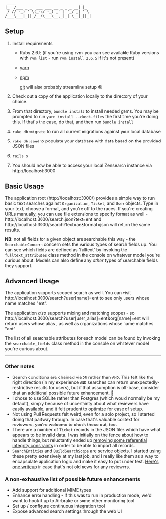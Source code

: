 ```
 ____                             _    
|_  /___ _ _  ___ ___ __ _ _ _ __| |_  
 / // -_) ' \(_-</ -_) _` | '_/ _| ' \
/___\___|_||_/__/\___\__,_|_| \__|_||_|
```

## Setup

1. Install requirements
    - Ruby 2.6.5 (if you're using rvm, you can see available Ruby versions with `rvm list` - run `rvm install 2.6.5` if it's not present)
    - [yarn](https://yarnpkg.com/lang/en/docs/install/)
    - [npm](https://www.npmjs.com/get-npm)

      [git](https://git-scm.com/book/en/v2/Getting-Started-Installing-Git) will also probably streamline setup 😛

1. Check out a copy of the application locally to the directory of your choice.

1. From that directory, `bundle install` to install needed gems. You may be prompted to run `yarn install --check-files` the first time you're doing this. If that's the case, do that, and then run `bundle install`

1. `rake db:migrate` to run all current migrations against your local database

1. `rake db:seed` to populate your database with data based on the provided JSON files

1. `rails s`

1. You should now be able to access your local Zensearch instance via http://localhost:3000


## Basic Usage

The application root (http://localhost:3000/) provides a simple way to run basic text searches against `Organization`, `Ticket`, and `User` objects. Type in your text, choose a format, and you're off to the races. If you're creating URLs manually, you can use file extensions to specify format as well - http://localhost:3000/search.json?text=ent and http://localhost:3000/search?text=ae&format=json will return the same results.

**NB**: not all fields for a given object are searchable this way - the `SearchableConcern` concern sets the various types of search fields up. You can see which fields are defined as 'fulltext' by invoking the `fulltext_attributes` class method in the console on whatever model you're curious about. Models can also define any _other_ types of searchable fields they support.

## Advanced Usage

The application supports scoped search as well. You can visit http://localhost:3000/search?user[name]=ent to see only users whose name matches "ent".

The application _also_ supports mixing and matching scopes - so http://localhost:3000/search?user[user_alias]=ent&org[name]=ent will return users whose alias , as well as organizations whose name matches "ent".

The list of all searchable attributes for each model can be found by invoking the `searchable_fields` class method in the console on whatever model you're curious about.

---

### Other notes

* Search conditions are chained via `OR` rather than `AND`. This felt like the right direction (in my experience `AND` searches can return unexpectedly-restrictive results for users), but if that assumption is off-base, consider that an additional possible future enhancement. 🙂
* I chose to use SQLite rather than Postgres (which would normally be my default), simply because of uncertainty about what reviewers have easily available, and it felt prudent to optimize for ease of setup.
* Not using Pull Requests felt weird, even for a solo project, so I started doing that partway through. In case that's valuable context for reviewers, you're welcome to check those out, too.
* There are a number of `Ticket` records in the JSON files which have what appears to be invalid data. I was initially on the fence about how to handle things, but reluctantly ended up [removing some referential integrity constraints](https://github.com/chrispatterson/zensearch/pull/1/files#diff-1acd2e7e27a227829d5d14a91c863bb6L87) in order to be able to import all records.
* `SearchEntities` and `BuildSearchScope` are service objects. I started using these pretty extensively at my last job, and I really like them as a way to encapsulate application logic and make it easy to put under test. [Here's one writeup](https://medium.com/@scottdomes/service-objects-in-rails-75ca74214b77) in case that's not old news for any reviewers.

### A non-exhaustive list of possible future enhancements

* Add support for additional MIME types
* Enhance error handling - if this was to run in production mode, we'd want to hook it up to Airbrake or some other monitoring tool
* Set up / configure continuous integration tool
* Expose advanced search settings through the web UI
